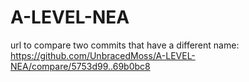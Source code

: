 # A-LEVEL-NEA
url to compare two commits that have a different name:
  https://github.com/UnbracedMoss/A-LEVEL-NEA/compare/5753d99..69b0bc8
